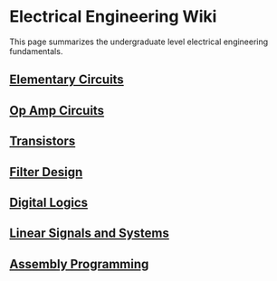 # Electrical Engineering Wiki

This page summarizes the undergraduate level electrical engineering fundamentals.

## [Elementary Circuits](circuit.html)

## [Op Amp Circuits](opamp.html)

## [Transistors](transistors.html)

## [Filter Design](filter.html)

## [Digital Logics](digital_logics.html)

## [Linear Signals and Systems](signals_systems.html)

## [Assembly Programming](assembly.html)

